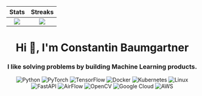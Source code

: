 Stats                      |  Streaks 
:-------------------------:|:-------------------------:
![](https://github-readme-stats.vercel.app/api?username=bavariantoolbox&show_icons=true&count_private=true&theme=tokyonight)  |  ![](https://github-readme-streak-stats.herokuapp.com/?user=bavariantoolbox&show_icons=true&count_private=true&theme=tokyonight)

<h1 align="center">Hi 👋, I'm Constantin Baumgartner</h1>
<h3 align="center">I like solving problems by building Machine Learning products.</h3>


<div align="center">
 
 ![Python](https://img.shields.io/badge/Python-C0C0C0?style=for-the-badge&logo=python&logoColor=blue)
 ![PyTorch](https://img.shields.io/badge/PyTorch-%23EE4C2C.svg?style=for-the-badge&logo=PyTorch&logoColor=white)
 ![TensorFlow](https://img.shields.io/badge/TensorFlow-%23FF6F00.svg?style=for-the-badge&logo=TensorFlow&logoColor=white)
 ![Docker](https://img.shields.io/badge/Docker-2CA5E0?style=for-the-badge&logo=docker&logoColor=white)
 ![Kubernetes](https://img.shields.io/badge/kubernetes-%23326ce5.svg?style=for-the-badge&logo=kubernetes&logoColor=white)
 ![Linux](https://img.shields.io/badge/Linux-FCC624?style=for-the-badge&logo=linux&logoColor=black)
 ![FastAPI](https://img.shields.io/badge/FastAPI-005571?style=for-the-badge&logo=fastapi)
 ![AirFlow](https://img.shields.io/badge/Airflow-017CEE?style=for-the-badge&logo=Apache%20Airflow&logoColor=white)
 ![OpenCV](https://img.shields.io/badge/opencv-%23white.svg?style=for-the-badge&logo=opencv&logoColor=white)
 ![Google Cloud](https://img.shields.io/badge/GoogleCloud-%234285F4.svg?style=for-the-badge&logo=google-cloud&logoColor=white)
 ![AWS](https://img.shields.io/badge/AWS-%23FF9900.svg?style=for-the-badge&logo=amazon-aws&logoColor=white)
 
</div>

